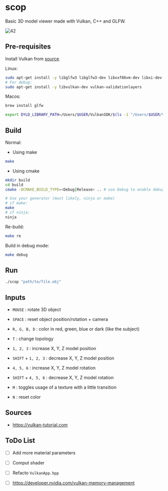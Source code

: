 # scop

Basic 3D model viewer made with Vulkan, C++ and GLFW.

![42](https://i.ibb.co/ZcKRgJX/Virtual-Box-ubuntu-12-02-2024-15-19-50.png)

## Pre-requisites

Install Vulkan from [source](https://vulkan.lunarg.com/).

Linux:

```bash
sudo apt-get install -y libglfw3 libglfw3-dev libxxf86vm-dev libxi-dev
# For debug:
sudo apt-get install -y libvulkan-dev vulkan-validationlayers
```

Macos:

```bash
brew install glfw

export DYLD_LIBRARY_PATH=/Users/$USER/VulkanSDK/$(ls -1 "/Users/$USER/VulkanSDK" | sort -V | tail -n 1)/macOS/lib/:$DYLD_LIBRARY_PATH
```

## Build

Normal:

- Using make 
```bash
make
```
- Using cmake
```bash
mkdir build
cd build
cmake -DCMAKE_BUILD_TYPE=<Debug|Release> .. # use Debug to enable debug mode

# Use your generator (most likely, ninja or make)
# if make:
make
# if ninja:
ninja
```

Re-build:

```bash
make re
```

Build in debug mode:

```bash
make debug
```

## Run

```bash
./scop "path/to/file.obj"
```

## Inputs

- `MOUSE` : rotate 3D object

- `SPACE` : reset object position/rotation + camera

- `R, G, B, D` : color in red, green, blue or dark (like the subject)

- `T` : change topology

- `1, 2, 3` : increase X, Y, Z model position

- `SHIFT` + `1, 2, 3` : decrease X, Y, Z model position

- `4, 5, 6` : increase X, Y, Z model rotation

- `SHIFT` + `4, 5, 6` : decrease X, Y, Z model rotation

- `M` : toggles usage of a texture with a little transition

- `N` : reset color

## Sources

- https://vulkan-tutorial.com

## ToDo List

- [ ] Add more material parameters

- [ ] Comput shader

- [ ] Refacto `VulkanApp.hpp`

- [ ] https://developer.nvidia.com/vulkan-memory-management
